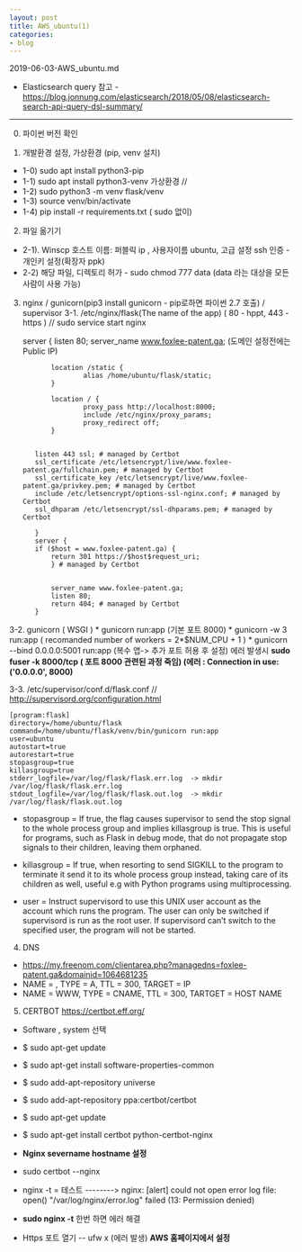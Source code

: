 ```yaml
---
layout: post
title: AWS_ubuntu(1)
categories:
- blog
---
```



2019-06-03-AWS_ubuntu.md


* Elasticsearch query 참고 - https://blog.jonnung.com/elasticsearch/2018/05/08/elasticsearch-search-api-query-dsl-summary/

- - -

0. 파이썬 버전 확인

1. 개발환경 설정, 가상환경 (pip, venv 설치)
 - 1-0) sudo apt install python3-pip
 - 1-1) sudo apt install python3-venv  가상환경 //
 - 1-2) sudo python3 -m venv flask/venv
 - 1-3) source venv/bin/activate
 - 1-4) pip install -r requirements.txt    ( sudo 없이)


2. 파일 옮기기 
 - 2-1). Winscp 호스트 이름: 퍼블릭 ip , 사용자이름 ubuntu,  고급 설정 ssh 인증 - 개인키 설정(확장자 ppk)
 - 2-2) 해당 파일, 디렉토리 허가 - sudo chmod 777 data  (data 라는 대상을 모든 사람이 사용 가능)


3. nginx / gunicorn(pip3 install gunicorn - pip로하면 파이썬 2.7 호출) / supervisor 
3-1. /etc/nginx/flask(The name of the app)    ( 80 - hppt, 443 - https ) // sudo service start nginx


      server {
              listen 80;
              server_name www.foxlee-patent.ga;        (도메인 설정전에는 Public IP)

              location /static {
                      alias /home/ubuntu/flask/static;
              }

              location / {
                      proxy_pass http://localhost:8000;
                      include /etc/nginx/proxy_params;
                      proxy_redirect off;
              }


          listen 443 ssl; # managed by Certbot
          ssl_certificate /etc/letsencrypt/live/www.foxlee-patent.ga/fullchain.pem; # managed by Certbot
          ssl_certificate_key /etc/letsencrypt/live/www.foxlee-patent.ga/privkey.pem; # managed by Certbot
          include /etc/letsencrypt/options-ssl-nginx.conf; # managed by Certbot
          ssl_dhparam /etc/letsencrypt/ssl-dhparams.pem; # managed by Certbot

          }
          server {
          if ($host = www.foxlee-patent.ga) {
              return 301 https://$host$request_uri;
              } # managed by Certbot


              server_name www.foxlee-patent.ga;
              listen 80;
              return 404; # managed by Certbot
          }


3-2. gunicorn ( WSGI )
    * gunicorn run:app (기본 포트 8000)
    * gunicorn -w 3 run:app ( recomanded number of workers = 2*$NUM_CPU + 1 )
    * gunicorn --bind 0.0.0.0:5001 run:app (복수 앱-> 추가 포트 허용 후 설정) 에러 발생시 **sudo fuser -k 8000/tcp ( 포트 8000 관련된 과정 죽임)  (에러 : Connection in use: ('0.0.0.0', 8000)** 
    
3-3. /etc/supervisor/conf.d/flask.conf   // http://supervisord.org/configuration.html

    [program:flask]
    directory=/home/ubuntu/flask
    command=/home/ubuntu/flask/venv/bin/gunicorn run:app
    user=ubuntu
    autostart=true
    autorestart=true
    stopasgroup=true
    killasgroup=true
    stderr_logfile=/var/log/flask/flask.err.log  -> mkdir /var/log/flask/flask.err.log
    stdout_logfile=/var/log/flask/flask.out.log  -> mkdir /var/log/flask/flask.out.log

* stopasgroup = If true, the flag causes supervisor to send the stop signal to the whole process group and implies killasgroup is true. This is useful for programs, such as Flask in debug mode, that do not propagate stop signals to their children, leaving them orphaned.

* killasgroup = If true, when resorting to send SIGKILL to the program to terminate it send it to its whole process group instead, taking care of its children as well, useful e.g with Python programs using multiprocessing.

* user = Instruct supervisord to use this UNIX user account as the account which runs the program. The user can only be switched if supervisord is run as the root user. If supervisord can’t switch to the specified user, the program will not be started.

4. DNS
* https://my.freenom.com/clientarea.php?managedns=foxlee-patent.ga&domainid=1064681235
* NAME = , TYPE = A, TTL = 300, TARGET = IP
* NAME = WWW, TYPE = CNAME, TTL = 300, TARTGET = HOST NAME

5. CERTBOT                    https://certbot.eff.org/
* Software , system 선택
* $ sudo apt-get update
* $ sudo apt-get install software-properties-common
* $ sudo add-apt-repository universe
* $ sudo add-apt-repository ppa:certbot/certbot
* $ sudo apt-get update
* $ sudo apt-get install certbot python-certbot-nginx 

* **Nginx severname hostname 설정**
* sudo certbot --nginx
* nginx -t = 테스트 -------->  nginx: [alert] could not open error log file: open() "/var/log/nginx/error.log" failed (13: Permission denied)
* **sudo nginx -t** 한번 하면 에러 해결
* Https 포트 열기 -- ufw x (에러 발생)  **AWS 홈페이지에서 설정**


